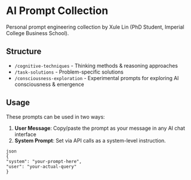 # AI Prompt Collection

Personal prompt engineering collection by Xule Lin (PhD Student, Imperial College Business School).

## Structure

- `/cognitive-techniques` - Thinking methods & reasoning approaches
- `/task-solutions` - Problem-specific solutions
- `/consciousness-exploration` - Experimental prompts for exploring AI consciousness & emergence

## Usage

These prompts can be used in two ways:

1. **User Message**: Copy/paste the prompt as your message in any AI chat interface
2. **System Prompt**: Set via API calls as a system-level instruction.

```
json
{
"system": "your-prompt-here",
"user": "your-actual-query"
}
```
